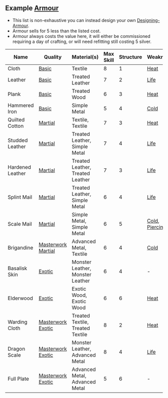 ## Example [Armour](Armour)
* This list is non-exhaustive you can instead design your own [Designing-Armour](Designing-Armour).
* Armour sells for 5 less than the listed cost.
* Armour always costs the value here, it will either be commissioned requiring a day of crafting, or will need refitting still costing 5 silver.

| Name             | Quality                                                   | Material(s)                      | Max Skill | Structure | Weakness                                         | Resistance                                             | Trait(s)                                                                                       | Cost |
| ---------------- | --------------------------------------------------------- | -------------------------------- | --------- | --------- | ------------------------------------------------ | ------------------------------------------------------ | ---------------------------------------------------------------------------------------------- | ---- |
| Cloth            | [Basic](Armour#Quality)                                   | Textile                          | 8         | 1         | [Heat](Combat#Heat)                              | -                                                      | -                                                                                              | 15   |
| Leather          | [Basic](Armour#Quality)                                   | Treated Leather                  | 7         | 2         | [Life](Combat#Life)                              | -                                                      | -                                                                                              | 15   |
| Plank            | [Basic](Armour#Quality)                                   | Treated Wood                     | 6         | 3         | [Heat](Combat#Heat)                              | -                                                      | -                                                                                              | 15   |
| Hammered Iron    | [Basic](Armour#Quality)                                   | Simple Metal                     | 5         | 4         | [Cold](Combat#Cold)                              | -                                                      | -                                                                                              | 15   |
| Quilted Cotton   | [Martial](Armour#Quality)                                 | Textile, Textile                 | 7         | 3         | [Heat](Combat#Heat)                              | [Impact](Combat#Impact)                                | [Padded](Armour-Traits#Padded)                                                                 | 15   |
| Studded Leather  | [Martial](Armour#Quality)                                 | Treated Leather, Simple Metal    | 7         | 4         | [Life](Combat#Life)                              | -                                                      | [Reinforced](Armour-Traits#Reinforced)                                                         | 23   |
| Hardened Leather | [Martial](Armour#Quality)                                 | Treated Leather, Treated Leather | 7         | 3         | [Life](Combat#Life)                              | [Rending](Combat#Rending)                              | [Hardened](Armour-Traits#Hardened)                                                             | 23   |
| Splint Mail      | [Martial](Armour#Quality)                                 | Treated Leather, Simple Metal    | 6         | 4         | [Life](Combat#Life)                              |                                                        | [Fortified](Armour-Traits#Lightweight%20Materials)                                             | 23   |
| Scale Mail       | [Martial](Armour#Quality)                                 | Simple Metal, Simple Metal       | 6         | 5         | [Cold](Combat#Cold), [Piercing](Combat#Piercing) | [Rending](Combat#Rending)                              | [Mail](Armour-Traits#Mail)                                                                     | 23   |
| Brigandine       | [Masterwork](Armour#Masterwork) [Martial](Armour#Quality) | Advanced Metal, Textile          | 6         | 4         | [Cold](Combat#Cold)                              | [Impact](Combat#Impact)                                | [Lightweight Materials](Armour-Traits#Lightweight%20Materials), [Padded](Armour-Traits#Padded) | 42   |
| Basalisk Skin    | [Exotic](Armour#Quality)                                  | Monster Leather, Monster Leather | 6         | 4         | -                                                | [Rending](Combat#Rending)                              | [Natural Resilience](Armour-Traits#Natural%20Resilience)                                       | 45   |
| Elderwood        | [Exotic](Armour#Quality)                                  | Exotic Wood, Exotic Wood         | 6         | 6         | [Heat](Combat#Heat)                              | -                                                      | [Ironbark](Armour-Traits#Ironbark)                                                             | 45   |
| Warding Cloth    | [Masterwork](Armour#Masterwork) [Exotic](Armour#Quality)  | Treated Textile, Treated Textile | 8         | 2         | [Heat](Combat#Heat)                              | [Magic](magic)                                         | [Fine](Armour-Traits#Fine), [Warded](Armour-Traits#Warded)                                     | 45   |
| Dragon Scale     | [Masterwork](Armour#Masterwork) [Exotic](Armour#Quality)  | Monster Leather, Advanced Metal  | 8         | 4         | [Life](Combat#Life)                              | [Heat](Combat#Heat)                                    | [Mail](Armour-Traits#Mail), [Natural Resilience](Armour-Traits#Natural%20Resilience)           | 45   |
| Full Plate       | [Masterwork](Armour#Masterwork) [Exotic](Armour#Quality)  | Advanced Metal, Advanced Metal   | 5         | 6         | -                                                | [Rending](Combat#Rending), [Piercing](Combat#Piercing) | [Insulated](Armour-Traits#Insulated), [Tempered](Armour-Traits#Tempered)                       | 45   |

